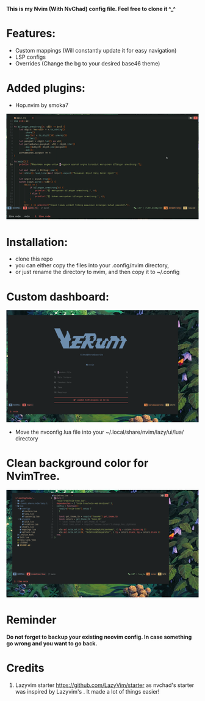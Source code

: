 **This is my Nvim (With NvChad) config file. Feel free to clone it ^_^**

# Features:

- Custom mappings (Will constantly update it for easy navigation)
- LSP configs 
- Overrides (Change the bg to your desired base46 theme)

# Added plugins:

- Hop.nvim by smoka7

![Alt text](./images/hop-nvim.gif)

# Installation:

- clone this repo
- you can either copy the files into your .config/nvim directory,
- or just rename the directory to nvim, and then copy it to ~/.config 

# Custom dashboard:


![Alt text](./images/Verum-nvim.png)

- Move the nvconfig.lua file into your ~/.local/share/nvim/lazy/ui/lua/ directory

# Clean background color for NvimTree.

![Alt text](./images/Verum-nvim2.png)

# Reminder

**Do not forget to backup your existing neovim config. In case something go wrong and you want to go back.**

# Credits

1) Lazyvim starter https://github.com/LazyVim/starter as nvchad's starter was inspired by Lazyvim's . It made a lot of things easier!
